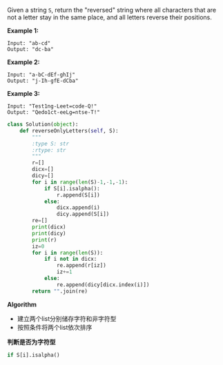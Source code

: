 Given a string `S`, return the "reversed" string where all characters that are not a letter stay in the same place, and all letters reverse their positions.

**Example 1:**

```
Input: "ab-cd"
Output: "dc-ba"
```

**Example 2:**

```
Input: "a-bC-dEf-ghIj"
Output: "j-Ih-gfE-dCba"
```

**Example 3:**

```
Input: "Test1ng-Leet=code-Q!"
Output: "Qedo1ct-eeLg=ntse-T!"
```

```python
class Solution(object):
    def reverseOnlyLetters(self, S):
        """
        :type S: str
        :rtype: str
        """
        r=[]
        dicx=[]
        dicy=[]
        for i in range(len(S)-1,-1,-1):
            if S[i].isalpha():
                r.append(S[i])
            else:
                dicx.append(i)
                dicy.append(S[i])
        re=[]
        print(dicx)
        print(dicy)
        print(r)
        iz=0
        for i in range(len(S)):
            if i not in dicx:
                re.append(r[iz])
                iz+=1
            else:
                re.append(dicy[dicx.index(i)])
        return "".join(re)
```

**Algorithm**

* 建立两个list分别储存字符和非字符型
* 按照条件将两个list依次排序

**判断是否为字符型**

```python
if S[i].isalpha()
```


